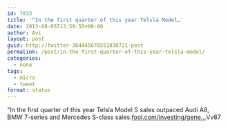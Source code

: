 ```yaml
---
id: 7833
title: '“In the first quarter of this year Telsla Model…'
date: 2013-08-05T13:59:55+00:00
author: Avi
layout: post
guid: http://twitter-364445678551838721-post
permalink: /post/in-the-first-quarter-of-this-year-telsla-model/
categories:
  - none
tags:
  - micro
  - tweet
format: status
---
```

“In the first quarter of this year Telsla Model S sales outpaced Audi A8, BMW 7-series and Mercedes S-class sales.[fool.com/investing/gene…](http://www.fool.com/investing/general/2013/08/04/tesla-nabs-8-of-the-us-luxury-car-market.aspx)Vv87